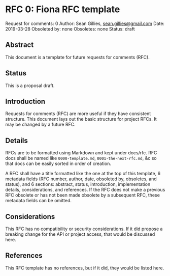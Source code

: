RFC 0: Fiona RFC template
=========================

Request for comments: 0
Author: Sean Gillies, sean.gillies@gmail.com
Date: 2019-03-28
Obsoleted by: none
Obsoletes: none
Status: draft

## Abstract

This document is a template for future requests for comments (RFC).

## Status

This is a proposal draft.

## Introduction

Requests for comments (RFC) are more useful if they have consistent structure.
This document lays out the basic structure for project RFCs. It may be changed
by a future RFC.

## Details

RFCs are to be formatted using Markdown and kept under docs/rfc. RFC docs shall
be named like `0000-template.md`, `0001-the-next-rfc.md`, &c so that docs can
be easily sorted in order of creation.

A RFC shall have a title formatted like the one at the top of this template, 6
metadata fields (RFC number, author, date, obsoleted by, obsoletes, and
status), and 6 sections: abstract, status, introduction, implementation
details, considerations, and references. If the RFC does not make a previous
RFC obsolete or has not been made obsolete by a subsequent RFC, these metadata
fields can be omitted.

## Considerations

This RFC has no compatibility or security considerations. If it did propose a
breaking change for the API or project access, that would be discussed here.

## References

This RFC template has no references, but if it did, they would be listed here.

